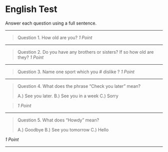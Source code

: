 # English Test

Answer each question using a full sentence.

---

> Question 1. How old are you?
> <cite>1 Point</cite>

---

> Question 2. Do you have any brothers or sisters? If so how old are they?
> <cite>1 Point</cite>

---

> Question 3. Name one sport which you # dislike ?
> <cite>1 Point</cite>

---

> Question 4. What does the phrase “Check you later” mean?
>
> A.) See you later.
> B.) See you in a week
> C.) Sorry

> <cite>1 Point</cite>


---


> Question 5. What does “Howdy” mean?
>
> A.) Goodbye
> B.) See you tomorrow
> C.) Hello

<cite>1 Point</cite>


---

